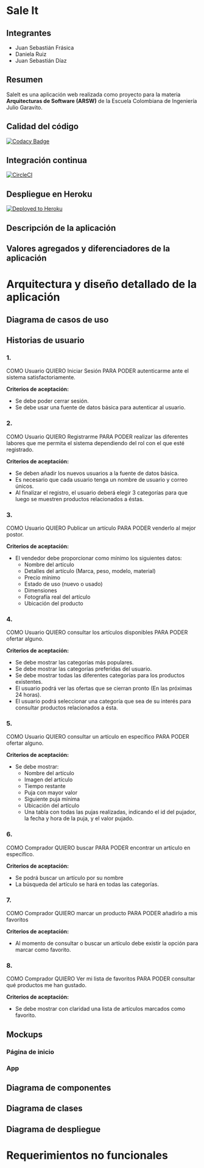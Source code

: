 # Sale It

## Integrantes

*   Juan Sebastián Frásica
*   Daniela Ruiz
*   Juan Sebastián Díaz

## Resumen
SaleIt es una aplicación web realizada como proyecto para la materia **Arquitecturas de Software (ARSW)** de la Escuela Colombiana de Ingeniería Julio Garavito.



 
 ## Calidad del código
[![Codacy Badge](https://app.codacy.com/project/badge/Grade/5430bb4ffa9947c9b7a02fa442496563)](https://www.codacy.com/gh/ARSW-Team-2020-2/EciGym?utm_source=github.com&amp;utm_medium=referral&amp;utm_content=ARSW-Team-2020-2/EciGym&amp;utm_campaign=Badge_Grade)
 
 ## Integración continua
 
 [![CircleCI](https://circleci.com/gh/circleci/circleci-docs.svg?style=svg)](https://app.circleci.com/pipelines/github/ARSW-Team-2020-2/EciGym)
 
 ## Despliegue en Heroku
 
 [![Deployed to Heroku](https://www.herokucdn.com/deploy/button.png)]()
 

 
## Descripción de la aplicación



## Valores agregados y diferenciadores de la aplicación 


# Arquitectura y diseño detallado de la aplicación

## Diagrama de casos de uso



## Historias de usuario

### 1.	

COMO Usuario QUIERO Iniciar Sesión PARA PODER autenticarme ante el sistema satisfactoriamente.

 **Criterios de aceptación:**

*   Se debe poder cerrar sesión.
*	Se debe usar una fuente de datos básica para autenticar al usuario.


### 2.	

COMO Usuario QUIERO Registrarme PARA PODER realizar las diferentes labores que me permita el sistema dependiendo del rol con el que esté registrado.

 **Criterios de aceptación:**

*   Se deben añadir los nuevos usuarios a la fuente de datos básica.
*   Es necesario que cada usuario tenga un nombre de usuario y correo únicos.
*   Al finalizar el registro, el usuario deberá elegir 3 categorías para que luego se muestren productos relacionados a éstas.



### 3.	

COMO Usuario QUIERO Publicar un artículo PARA PODER venderlo al mejor postor.

 **Criterios de aceptación:**

* El vendedor debe proporcionar como mínimo los siguientes datos: 
    * Nombre del artículo
    * Detalles del artículo (Marca, peso, modelo, material)
    * Precio mínimo
    * Estado de uso (nuevo o usado)
    * Dimensiones
    * Fotografía real del artículo
    * Ubicación del producto




### 4.	

COMO Usuario QUIERO consultar los artículos disponibles PARA PODER ofertar alguno.

 **Criterios de aceptación:**

* Se debe mostrar las categorías más populares.
* Se debe mostrar las categorías preferidas del usuario.
* Se debe mostrar todas las diferentes categorías para los productos existentes.
* El usuario podrá ver las ofertas que se cierran pronto (En las próximas 24 horas).
* El usuario podrá seleccionar una categoría que sea de su interés para consultar productos relacionados a ésta.


### 5.	

COMO Usuario QUIERO consultar un artículo en específico PARA PODER ofertar alguno.

 **Criterios de aceptación:**

* Se debe mostrar:
    * Nombre del artículo
    * Imagen del artículo
    * Tiempo restante 
    * Puja con mayor valor
    * Siguiente puja mínima
    * Ubicación del artículo
    * Una tabla con todas las pujas realizadas, indicando el id del pujador, la fecha y hora de la puja, y el valor pujado.


### 6.	

COMO Comprador QUIERO buscar PARA PODER encontrar un artículo en específico.

 **Criterios de aceptación:**

* Se podrá buscar un artículo por su nombre
* La búsqueda del artículo se hará en todas las categorías.


### 7.	

COMO Comprador QUIERO marcar un producto PARA PODER añadirlo a mis favoritos

 **Criterios de aceptación:**

* Al momento de consultar o buscar un artículo debe existir la opción para marcar como favorito.


### 8.	

COMO Comprador QUIERO Ver mi lista de favoritos PARA PODER consultar qué productos me han gustado.

 **Criterios de aceptación:**

* Se debe mostrar con claridad una lista de artículos marcados como favorito.





## Mockups

### Página de inicio



### App



## Diagrama de componentes



## Diagrama de clases



## Diagrama de despliegue 




# Requerimientos no funcionales






 
